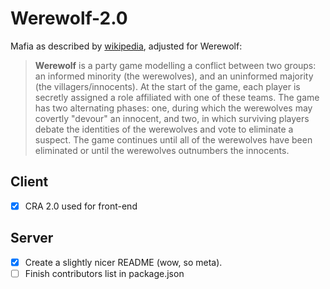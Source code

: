 # Werewolf-2.0

Mafia as described by [wikipedia](<https://en.wikipedia.org/wiki/Mafia_(party_game)>), adjusted for Werewolf:

> **Werewolf** is a party game modelling a conflict between two groups: an informed minority (the werewolves), and an uninformed majority (the villagers/innocents). At the start of the game, each player is secretly assigned a role affiliated with one of these teams. The game has two alternating phases: one, during which the werewolves may covertly "devour" an innocent, and two, in which surviving players debate the identities of the werewolves and vote to eliminate a suspect. The game continues until all of the werewolves have been eliminated or until the werewolves outnumbers the innocents.

## Client

- [x] CRA 2.0 used for front-end

## Server

- [x] Create a slightly nicer README (wow, so meta).
- [ ] Finish contributors list in package.json
